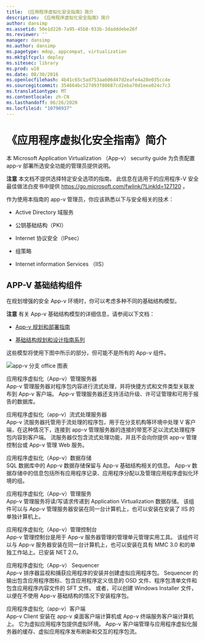 ```yaml
---
title: 《应用程序虚拟化安全指南》简介
description: 《应用程序虚拟化安全指南》简介
author: dansimp
ms.assetid: 50e1d220-7a95-45b8-933b-3dadddebe26f
ms.reviewer: ''
manager: dansimp
ms.author: dansimp
ms.pagetype: mdop, appcompat, virtualization
ms.mktglfcycl: deploy
ms.sitesec: library
ms.prod: w10
ms.date: 08/30/2016
ms.openlocfilehash: 4b41c65c5ad753aa606d47d2eafe4a28e035cc4e
ms.sourcegitcommit: 354664bc527d93f80687cd2eba70d1eea024c7c3
ms.translationtype: MT
ms.contentlocale: zh-CN
ms.lasthandoff: 06/26/2020
ms.locfileid: "10798937"
---
```

# 《应用程序虚拟化安全指南》简介


本 Microsoft Application Virtualization （App-v） security guide 为负责配置 app-v 部署所选安全功能的管理员提供说明。

**注意** 本文档不提供选择特定安全选项的指南。 此信息在适用于的应用程序-V 安全最佳做法白皮书中提供 <https://go.microsoft.com/fwlink/?LinkId=127120> 。

 

作为使用本指南的 app-v 管理员，你应该熟悉以下与安全相关的技术：

-   Active Directory 域服务

-   公钥基础结构（PKI）

-   Internet 协议安全（IPsec）

-   组策略

-   Internet information Services （IIS）

## APP-V 基础结构组件


在规划增强的安全 App-v 环境时，你可以考虑多种不同的基础结构模型。

**注意** 有关 App-v 基础结构模型的详细信息，请参阅以下文档：

-   [App-v 规划和部署指南](https://go.microsoft.com/fwlink/?LinkId=122063)

-   [基础结构规划和设计指南系列](https://go.microsoft.com/fwlink/?LinkId=151986)

 

这些模型将使用下图中所示的部分，但可能不是所有的 App-v 组件。

![app-v 分支 office 图表](images/appvbranchoffices.gif)

<a href="" id="application-virtualization--app-v--management-server"></a>应用程序虚拟化（App-v）管理服务器  
App-v 管理服务器对程序包内容进行流式处理，并将快捷方式和文件类型关联发布到 App-v 客户端。 App-v 管理服务器还支持活动升级、许可证管理和可用于报告的数据库。

<a href="" id="application-virtualization--app-v--streaming-server"></a>应用程序虚拟化（app-v）流式处理服务器  
App-v 流服务器托管用于流处理的程序包，用于在分支机构等环境中处理 V 客户端，在这种情况下，连接到 app-v 管理服务器的连接的带宽不足以流式处理程序包内容到客户端。 流服务器仅包含流式处理功能，并且不会向你提供 app-v 管理控制台或 App-v 管理 Web 服务。

<a href="" id="application-virtualization--app-v--data-store"></a>应用程序虚拟化（App-v）数据存储  
SQL 数据库中的 App-v 数据存储保留与 App-v 基础结构相关的信息。 App-v 数据存储中的信息包括所有应用程序记录、应用程序分配以及管理应用程序虚拟化环境的组。

<a href="" id="application-virtualization--app-v--management-service"></a>应用程序虚拟化（App-v）管理服务  
App-v 管理服务将读/写请求传递到 Application Virtualization 数据存储。 该组件可以与 App-v 管理服务器安装在同一台计算机上，也可以安装在安装了 IIS 的单独计算机上。

<a href="" id="application-virtualization--app-v--management-console"></a>应用程序虚拟化（App-v）管理控制台  
App-v 管理控制台是用于 App-v 服务器管理的管理单元管理实用工具。 该组件可以与 App-v 服务器安装在同一台计算机上，也可以安装在具有 MMC 3.0 和的单独工作站上。已安装 NET 2.0。

<a href="" id="application-virtualization--app-v--sequencer"></a>应用程序虚拟化（App-v） Sequencer  
App-v 排序器监视和捕获应用程序的安装并创建虚拟应用程序包。 Sequencer 的输出包含应用程序图标、包含应用程序定义信息的 OSD 文件、程序包清单文件和包含应用程序内容文件的 SFT 文件。 或者，可以创建 Windows Installer 文件，以便在不使用 App-v 基础结构的情况下安装程序包。

<a href="" id="application-virtualization--app-v--client"></a>应用程序虚拟化（app-v）客户端  
App-v Client 安装在 app-v 桌面客户端计算机或 App-v 终端服务客户端计算机上。 它为虚拟应用程序包提供虚拟环境。 App-v 客户端管理与应用程序虚拟化服务器的缓存、虚拟应用程序发布刷新和交互的程序包流。

 

 





